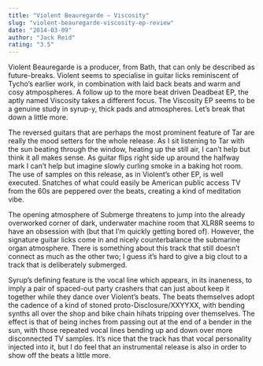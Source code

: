 ```yaml
---
title: "Violent Beauregarde – Viscosity"
slug: "violent-beauregarde-viscosity-ep-review"
date: "2014-03-09"
author: "Jack Reid"
rating: "3.5"
---
```


Violent Beauregarde is a producer, from Bath, that can only be described as future-breaks. Violent seems to specialise in guitar licks reminiscent of Tycho’s earlier work, in combination with laid back beats and warm and cosy atmpospheres. A follow up to the more beat driven Deadbeat EP, the aptly named Viscosity takes a different focus. The Viscosity EP seems to be a genuine study in syrup-y, thick pads and atmospheres. Let’s break that down a little more.

The reversed guitars that are perhaps the most prominent feature of Tar are really the mood setters for the whole release. As I sit listening to Tar with the sun beating through the window, heating up the still air, I can’t help but think it all makes sense. As guitar flips right side up around the halfway mark I can’t help but imagine slowly curling smoke in a baking hot room. The use of samples on this release, as in Violent’s other EP, is well executed. Snatches of what could easily be American public access TV from the 60s are peppered over the beats, creating a kind of meditation vibe.

The opening atmosphere of Submerge threatens to jump into the already overworked corner of dark, underwater machine room that XLR8R seems to have an obsession with (but that I’m quickly getting bored of). However, the signature guitar licks come in and nicely counterbalance the submarine organ atmosphere. There is something about this track that still doesn’t connect as much as the other two; I guess it’s hard to give a big clout to a track that is deliberately submerged.

Syrup’s defining feature is the vocal line which appears, in its inaneness, to imply a pair of spaced-out party crashers that can just about keep it together while they dance over Violent’s beats. The beats themselves adopt the cadence of a kind of stoned proto-Disclosure/XXYYXX, with bending synths all over the shop and bike chain hihats tripping over themselves. The effect is that of being inches from passing out at the end of a bender in the sun, with those repeated vocal lines bending up and down over more disconnected TV samples. It’s nice that the track has that vocal personality injected into it, but I do feel that an instrumental release is also in order to show off the beats a little more.
